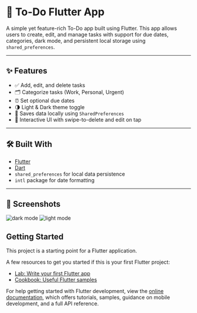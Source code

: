 # 📝 To-Do Flutter App

A simple yet feature-rich To-Do app built using Flutter. This app allows users to create, edit, and manage tasks with support for due dates, categories, dark mode, and persistent local storage using `shared_preferences`.

---

## ✨ Features

- ✅ Add, edit, and delete tasks
- 🗂 Categorize tasks (Work, Personal, Urgent)
- ⏰ Set optional due dates
- 🌗 Light & Dark theme toggle
- 💾 Saves data locally using `SharedPreferences`
- 🎯 Interactive UI with swipe-to-delete and edit on tap

---

## 🛠 Built With

- [Flutter](https://flutter.dev/)
- [Dart](https://dart.dev/)
- `shared_preferences` for local data persistence
- `intl` package for date formatting

---

## 📸 Screenshots
![dark mode](https://github.com/user-attachments/assets/f005494c-a251-43a2-87e8-77584c07a9ee)
![light mode](https://github.com/user-attachments/assets/69dcef2f-29fa-4bdb-abca-ff8aa2d9f976)

## Getting Started

This project is a starting point for a Flutter application.

A few resources to get you started if this is your first Flutter project:

- [Lab: Write your first Flutter app](https://docs.flutter.dev/get-started/codelab)
- [Cookbook: Useful Flutter samples](https://docs.flutter.dev/cookbook)

For help getting started with Flutter development, view the
[online documentation](https://docs.flutter.dev/), which offers tutorials,
samples, guidance on mobile development, and a full API reference.
